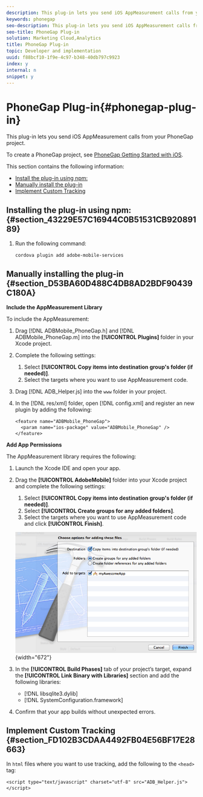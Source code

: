 ```yaml
---
description: This plug-in lets you send iOS AppMeasurement calls from your PhoneGap project.
keywords: phonegap
seo-description: This plug-in lets you send iOS AppMeasurement calls from your PhoneGap project.
seo-title: PhoneGap Plug-in
solution: Marketing Cloud,Analytics
title: PhoneGap Plug-in
topic: Developer and implementation
uuid: f88bcf10-1f9e-4c97-b348-40db797c9923
index: y
internal: n
snippet: y
---
```


# PhoneGap Plug-in{#phonegap-plug-in}

This plug-in lets you send iOS AppMeasurement calls from your PhoneGap project.

To create a PhoneGap project, see [PhoneGap Getting Started with iOS](https://docs.phonegap.com/getting-started/).

This section contains the following information:

* [Install the plug-in using npm:](../phonegap/phonegap.md#section_43229E57C16944C0B51531CB92089189) 
* [Manually install the plug-in](../phonegap/phonegap.md#section_D53BA60D488C4DB8AD2BDF90439C180A) 
* [Implement Custom Tracking](../phonegap/phonegap.md#section_FD102B3CDAA4492FB04E56BF17E28663)

## Installing the plug-in using npm: {#section_43229E57C16944C0B51531CB92089189}

1. Run the following command: 

   ```
   cordova plugin add adobe-mobile-services
   ```

## Manually installing the plug-in {#section_D53BA60D488C4DB8AD2BDF90439C180A}

**Include the AppMeasurement Library**

To include the AppMeasurement:

1. Drag [!DNL ADBMobile_PhoneGap.h] and  [!DNL ADBMobile_PhoneGap.m] into the **[!UICONTROL Plugins]** folder in your Xcode project. 
1. Complete the following settings:

    1. Select **[!UICONTROL Copy items into destination group's folder (if needed)]**. 
    1. Select the targets where you want to use AppMeasurement code.

1. Drag [!DNL ADB_Helper.js] into the `www` folder in your project. 
1. In the [!DNL res/xml] folder, open [!DNL config.xml] and register an new plugin by adding the following: 

   ```
   <feature name="ADBMobile_PhoneGap"> 
     <param name="ios-package" value="ADBMobile_PhoneGap" /> 
   </feature>
   ```

**Add App Permissions**

The AppMeasurement library requires the following:

1. Launch the Xcode IDE and open your app. 
1. Drag the **[!UICONTROL AdobeMobile]** folder into your Xcode project and complete the following settings:

    1. Select **[!UICONTROL Copy items into destination group's folder (if needed)]**. 
    1. Select **[!UICONTROL Create groups for any added folders]**. 
    1. Select the targets where you want to use AppMeasurement code and click **[!UICONTROL Finish]**.

   ![](assets/xcode-settings.png){width="672"}

1. In the **[!UICONTROL Build Phases]** tab of your project’s target, expand the **[!UICONTROL Link Binary with Libraries]** section and add the following libraries:

    * [!DNL libsqlite3.dylib] 
    * [!DNL SystemConfiguration.framework]

1. Confirm that your app builds without unexpected errors.

## Implement Custom Tracking {#section_FD102B3CDAA4492FB04E56BF17E28663}

In `html` files where you want to use tracking, add the following to the `<head>` tag:

```
<script type="text/javascript" charset="utf-8" src="ADB_Helper.js"></script>
```

